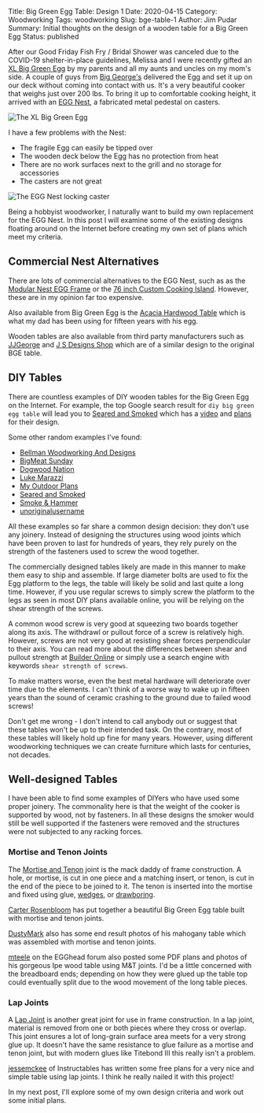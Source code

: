 Title: Big Green Egg Table: Design 1
Date: 2020-04-15
Category: Woodworking
Tags: woodworking
Slug: bge-table-1
Author: Jim Pudar
Summary: Initial thoughts on the design of a wooden table for a Big Green Egg
Status: published

After our Good Friday Fish Fry / Bridal Shower was canceled due to the
COVID-19 shelter-in-place guidelines, Melissa and I were recently gifted an
[XL Big Green Egg](https://biggreenegg.com/xlarge-big-green-egg/) by my
parents and all my aunts and uncles on my mom's side. A couple of guys from
[Big George's](https://www.big-georges.com/) delivered the Egg and set it up
on our deck without coming into contact with us. It's a very beautiful cooker
that weighs just over 200 lbs. To bring it up to comfortable cooking height,
it arrived with an [EGG Nest](https://biggreenegg.com/product/egg-nest/), a
fabricated metal pedestal on casters.

![The XL Big Green Egg]({photo}bge/IMGP4164.jpg)

I have a few problems with the Nest:

- The fragile Egg can easily be tipped over
- The wooden deck below the Egg has no protection from heat
- There are no work surfaces next to the grill and no storage for accessories
- The casters are not great

![The EGG Nest locking caster]({photo}bge/IMGP4165.jpg)

Being a hobbyist woodworker, I naturally want to build my own replacement for
the EGG Nest. In this post I will examine some of the existing designs
floating around on the Internet before creating my own set of plans which meet
my criteria.

## Commercial Nest Alternatives

There are lots of commercial alternatives to the EGG Nest, such as as the
[Modular Nest EGG Frame](https://biggreenegg.com/product/modular-nests/) or
the [76 inch Custom Cooking
Island](https://biggreenegg.com/product/new-76-in-custom-cooking-island/).
However, these are in my opinion far too expensive.

Also available from Big Green Egg is the [Acacia Hardwood
Table](https://biggreenegg.com/product/solid-acacia-hardwood-tables/) which is
what my dad has been using for fifteen years with his egg.

Wooden tables are also available from third party manufacturers such as
[JJGeorge](https://www.jjgeorgestore.com/long-table-for-xl-big-green-egg/) and
[J S Designs Shop](http://jsdesignsshop.com/outdoor-furniture/) which are of a
similar design to the original BGE table.

## DIY Tables

There are countless examples of DIY wooden tables for the Big Green Egg on the
Internet. For example, the top Google search result for `diy big green egg
table` will lead you to [Seared and Smoked](https://www.searedandsmoked.com/)
which has a [video](https://www.youtube.com/watch?v=1R0Obf1DM4w) and
[plans](https://www.searedandsmoked.com/diy-big-green-egg-table/) for their
design.

Some other random examples I've found:

- [Bellman Woodworking And Designs](https://www.youtube.com/watch?v=_vsBq4gG6fI)
- [BigMeat Sunday](https://www.youtube.com/watch?v=sAxnpDejTlQ)
- [Dogwood Nation](https://www.youtube.com/watch?v=yWkRu6MH_QQ)
- [Luke Marazzi](https://www.youtube.com/watch?v=HvKA4ikJ4KI)
- [My Outdoor Plans](https://myoutdoorplans.com/furniture/large-big-green-egg-table-plans/)
- [Seared and Smoked](https://www.youtube.com/watch?v=2gLcmVipINY)
- [Smoke & Hammer](https://www.youtube.com/watch?v=bQOkBJ17U5E)
- [unoriginalusername](https://eggheadforum.com/discussion/1217026/bge-table-build-question)

All these examples so far share a common design decision: they don't use any
joinery. Instead of designing the structures using wood joints which have been
proven to last for hundreds of years, they rely purely on the strength of the
fasteners used to screw the wood together.

The commercially designed tables likely are made in this manner to make them
easy to ship and assemble. If large diameter bolts are used to fix the Egg
platform to the legs, the table will likely be solid and last quite a long
time. However, if you use regular screws to simply screw the platform to the
legs as seen in most DIY plans available online, you will be relying on the
shear strength of the screws.

A common wood screw is very good at squeezing two boards together along its
axis. The withdrawl or pullout force of a screw is relatively high. However,
screws are not very good at resisting shear forces perpendicular to their
axis. You can read more about the differences between shear and pullout
strength at [Builder
Online](https://www.builderonline.com/building/dear-builders-engineer-nails-or-screws_o)
or simply use a search engine with keywords `shear strength of screws`.

To make matters worse, even the best metal hardware will deteriorate over time
due to the elements. I can't think of a worse way to wake up in fifteen years
than the sound of ceramic crashing to the ground due to failed wood screws!

Don't get me wrong - I don't intend to call anybody out or suggest that these
tables won't be up to their intended task. On the contrary, most of these
tables will likely hold up fine for many years. However, using different
woodworking techniques we can create furniture which lasts for centuries, not
decades.

## Well-designed Tables

I have been able to find some examples of DIYers who have used some proper
joinery. The commonality here is that the weight of the cooker is supported by
wood, not by fasteners. In all these designs the smoker would still be well
supported if the fasteners were removed and the structures were not subjected
to any racking forces.

### Mortise and Tenon Joints

The [Mortise and Tenon](https://en.wikipedia.org/wiki/Mortise_and_tenon) joint
is the mack daddy of frame construction. A hole, or mortise, is cut in one
piece and a matching insert, or tenon, is cut in the end of the piece to be
joined to it. The tenon is inserted into the mortise and fixed using glue,
[wedges](https://www.popularwoodworking.com/projects/wedged-mortise-and-tenon/),
or
[drawboring](https://www.popularwoodworking.com/techniques/drawboring-resurrected/).

[Carter Rosenbloom](https://www.youtube.com/watch?v=HE0uTzmLquU) has put
together a beautiful Big Green Egg table built with mortise and tenon joints.

[DustyMark](https://www.lumberjocks.com/projects/80911) also has some end
result photos of his mahogany table which was assembled with mortise and tenon
joints.

[mteele](https://eggheadforum.com/discussion/1146191/custom-built-table-for-large-bge-ipe-wood)
on the EGGhead forum also posted some PDF plans and photos of his gorgeous Ipe
wood table using M&T joints. I'd be a little concerned with the breadboard
ends; depending on how they were glued up the table top could eventually split
due to the wood movement of the long table pieces.

### Lap Joints

A [Lap Joint](https://en.wikipedia.org/wiki/Lap_joint) is another great joint
for use in frame construction. In a lap joint, material is removed from one or
both pieces where they cross or overlap. This joint ensures a lot of
long-grain surface area meets for a very strong glue up. It doesn't have the
same resistance to glue failure as a mortise and tenon joint, but with modern
glues like Titebond III this really isn't a problem.

[jessemckee](https://www.instructables.com/id/Inexpensive-Strong-Green-Egg-Table/)
of Instructables has written some free plans for a very nice and simple table
using lap joints. I think he really nailed it with this project!

In my next post, I'll explore some of my own design criteria and work out some
initial plans.

